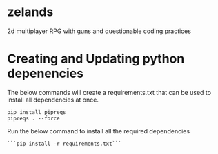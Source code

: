 # zelands
2d multiplayer RPG with guns and questionable coding practices

# Creating and Updating python depenencies

The below commands will create a requirements.txt that can be used to install all dependencies at once.

    pip install pipreqs
    pipreqs . --force

Run the below command to install all the required dependencies


    ```pip install -r requirements.txt```

